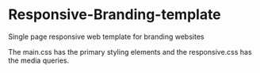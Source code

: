 # Responsive-Branding-template
Single page responsive web template for branding websites


The main.css has the primary styling elements and the responsive.css has the media queries.
